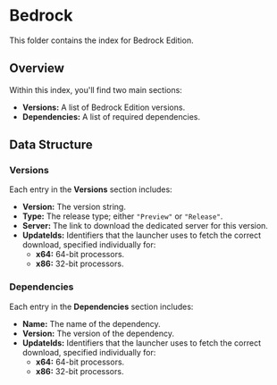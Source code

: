 # Bedrock

This folder contains the index for Bedrock Edition.


## Overview

Within this index, you'll find two main sections:

- **Versions:** A list of Bedrock Edition versions.
- **Dependencies:** A list of required dependencies.

## Data Structure

### Versions
Each entry in the **Versions** section includes:
- **Version:** The version string.
- **Type:** The release type; either `"Preview"` or `"Release"`.
- **Server:** The link to download the dedicated server for this version.
- **UpdateIds:** Identifiers that the launcher uses to fetch the correct download, specified individually for:
  - **x64:** 64-bit processors.
  - **x86:** 32-bit processors.

### Dependencies
Each entry in the **Dependencies** section includes:
- **Name:** The name of the dependency.
- **Version:** The version of the dependency.
- **UpdateIds:** Identifiers that the launcher uses to fetch the correct download, specified individually for:
  - **x64:** 64-bit processors.
  - **x86:** 32-bit processors.